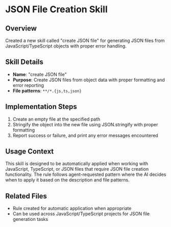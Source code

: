# JSON File Creation Skill

## Overview
Created a new skill called "create JSON file" for generating JSON files from JavaScript/TypeScript objects with proper error handling.

## Skill Details
- **Name**: "create JSON file"
- **Purpose**: Create JSON files from object data with proper formatting and error reporting
- **File patterns**: `**/*.{js,ts,json}`

## Implementation Steps
1. Create an empty file at the specified path
2. Stringify the object into the new file using JSON.stringify with proper formatting
3. Report success or failure, and print any error messages encountered

## Usage Context
This skill is designed to be automatically applied when working with JavaScript, TypeScript, or JSON files that require JSON file creation functionality. The rule follows agent-requested pattern where the AI decides when to apply it based on the description and file patterns.

## Related Files
- Rule created for automatic application when appropriate
- Can be used across JavaScript/TypeScript projects for JSON file generation tasks